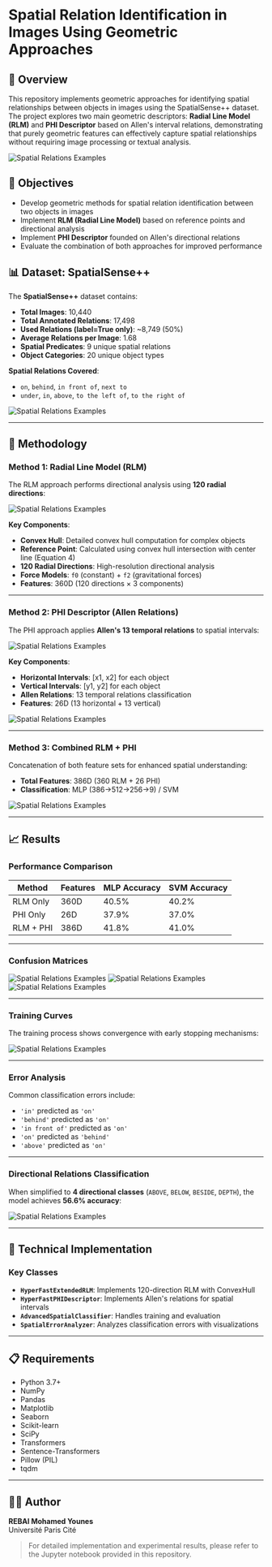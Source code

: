 # Spatial Relation Identification in Images Using Geometric Approaches

## 🧠 Overview

This repository implements geometric approaches for identifying spatial relationships between objects in images using the SpatialSense++ dataset. The project explores two main geometric descriptors: **Radial Line Model (RLM)** and **PHI Descriptor** based on Allen's interval relations, demonstrating that purely geometric features can effectively capture spatial relationships without requiring image processing or textual analysis.

![Spatial Relations Examples](./images/0.png)

## 🎯 Objectives

- Develop geometric methods for spatial relation identification between two objects in images  
- Implement **RLM (Radial Line Model)** based on reference points and directional analysis  
- Implement **PHI Descriptor** founded on Allen's directional relations  
- Evaluate the combination of both approaches for improved performance  

## 📊 Dataset: SpatialSense++

The **SpatialSense++** dataset contains:

- **Total Images**: 10,440  
- **Total Annotated Relations**: 17,498
- **Used Relations (label=True only)**: ~8,749 (50%)
- **Average Relations per Image**: 1.68  
- **Spatial Predicates**: 9 unique spatial relations  
- **Object Categories**: 20 unique object types  

**Spatial Relations Covered**:
- `on`, `behind`, `in front of`, `next to`  
- `under`, `in`, `above`, `to the left of`, `to the right of`  

![Spatial Relations Examples](./images/2.png)

---

## 🔧 Methodology

### Method 1: Radial Line Model (RLM)

The RLM approach performs directional analysis using **120 radial directions**:

![Spatial Relations Examples](./images/4.png)

**Key Components**:

- **Convex Hull**: Detailed convex hull computation for complex objects  
- **Reference Point**: Calculated using convex hull intersection with center line (Equation 4)  
- **120 Radial Directions**: High-resolution directional analysis  
- **Force Models**: `f0` (constant) + `f2` (gravitational forces)  
- **Features**: 360D (120 directions × 3 components)  

---

### Method 2: PHI Descriptor (Allen Relations)

The PHI approach applies **Allen's 13 temporal relations** to spatial intervals:

<!-- Replace with Figure from slide 10-11: PHI method diagram -->
![Spatial Relations Examples](./images/5.png)

**Key Components**:

- **Horizontal Intervals**: [x1, x2] for each object  
- **Vertical Intervals**: [y1, y2] for each object  
- **Allen Relations**: 13 temporal relations classification  
- **Features**: 26D (13 horizontal + 13 vertical)

![Spatial Relations Examples](./images/6.png)


---

### Method 3: Combined RLM + PHI

Concatenation of both feature sets for enhanced spatial understanding:

- **Total Features**: 386D (360 RLM + 26 PHI)  
- **Classification**: MLP (386→512→256→9) / SVM  

<!-- Replace with Figure from slide 12: Combined method pipeline -->
![Spatial Relations Examples](./images/7.png)

---

## 📈 Results

### Performance Comparison

| Method            | Features | MLP Accuracy | SVM Accuracy |
|------------------|----------|--------------|--------------|
| RLM Only         | 360D     | 40.5%        | 40.2%        |
| PHI Only         | 26D      | 37.9%        | 37.0%        |
| RLM + PHI        | 386D     | 41.8%        | 41.0%        |

---

### Confusion Matrices

<!-- Replace with Figures from slides 13-15: Confusion matrices for each method -->
![Spatial Relations Examples](./images/8.png)
![Spatial Relations Examples](./images/9.png)
![Spatial Relations Examples](./images/10.png)

---

### Training Curves

The training process shows convergence with early stopping mechanisms:

<!-- Replace with Figure from slide 16: Training loss curves -->
![Spatial Relations Examples](./images/11.png)

---

### Error Analysis

Common classification errors include:

- `'in'` predicted as `'on'`  
- `'behind'` predicted as `'on'`  
- `'in front of'` predicted as `'on'`  
- `'on'` predicted as `'behind'`  
- `'above'` predicted as `'on'`  

<!-- Replace with Figure from slide 17: Error examples with original images -->

---

### Directional Relations Classification

When simplified to **4 directional classes** (`ABOVE`, `BELOW`, `BESIDE`, `DEPTH`), the model achieves **56.6% accuracy**:

<!-- Replace with Figure from slide 18: 4-class confusion matrix -->
![Spatial Relations Examples](./images/12.png)

---

## 🔬 Technical Implementation

### Key Classes

- **`HyperFastExtendedRLM`**: Implements 120-direction RLM with ConvexHull  
- **`HyperFastPHIDescriptor`**: Implements Allen's relations for spatial intervals  
- **`AdvancedSpatialClassifier`**: Handles training and evaluation  
- **`SpatialErrorAnalyzer`**: Analyzes classification errors with visualizations  

---
## 📋 Requirements

- Python 3.7+  
- NumPy  
- Pandas  
- Matplotlib  
- Seaborn  
- Scikit-learn  
- SciPy  
- Transformers  
- Sentence-Transformers  
- Pillow (PIL)  
- tqdm
---
## 👨‍💻 Author

**REBAI Mohamed Younes**  
Université Paris Cité  

> For detailed implementation and experimental results, please refer to the Jupyter notebook provided in this repository.
